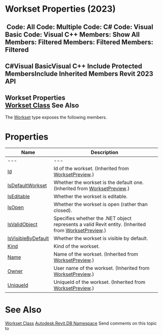 # Workset Properties (2023)

﻿
 Code: All Code: Multiple Code: C# Code: Visual Basic Code: Visual C++  Members: Show All Members: Filtered Members: Filtered Members: Filtered   
---  
C#Visual BasicVisual C++
Include Protected MembersInclude Inherited Members
Revit 2023 API  
---  
Workset Properties  
[Workset Class](aa8f7f05-16c7-2fbf-5004-d819a1fd0b6d.md "Workset Class") See Also  
---  
The [Workset](aa8f7f05-16c7-2fbf-5004-d819a1fd0b6d.md "Workset Class") type exposes the following members.
# Properties
| Name | Description |
| --- | --- |
| --- | --- | --- |
| [Id](a0bd368d-c9ca-017f-63b1-0a811ed4598f.md "Id Property") | Id of the workset.  (Inherited from [WorksetPreview](5091902c-a286-eb9e-d65b-3d421d741c69.md "WorksetPreview Class").) |
| [IsDefaultWorkset](a3359438-79eb-8930-8160-c68f23f5334f.md "IsDefaultWorkset Property") | Whether the workset is the default one.  (Inherited from [WorksetPreview](5091902c-a286-eb9e-d65b-3d421d741c69.md "WorksetPreview Class").) |
| [IsEditable](da8e1fb4-b396-b9f1-1e9b-8aeef031360d.md "IsEditable Property") | Whether the workset is editable. |
| [IsOpen](62545a89-c7cd-e8b4-2282-ba4a4c909ff0.md "IsOpen Property") | Whether the workset is open (rather than closed). |
| [IsValidObject](6cab1bbf-1f6a-775b-74aa-2bdaa2bd9b9c.md "IsValidObject Property") | Specifies whether the .NET object represents a valid Revit entity.  (Inherited from [WorksetPreview](5091902c-a286-eb9e-d65b-3d421d741c69.md "WorksetPreview Class").) |
| [IsVisibleByDefault](1b8afc56-1985-8459-0626-3fa73114c4c3.md "IsVisibleByDefault Property") | Whether the workset is visible by default. |
| [Kind](958a5f2f-6542-7c9d-da82-a792d1fe7c09.md "Kind Property") | Kind of the workset. |
| [Name](d500b987-3c31-be31-9a3b-51dbad59bb7b.md "Name Property") | Name of the workset.  (Inherited from [WorksetPreview](5091902c-a286-eb9e-d65b-3d421d741c69.md "WorksetPreview Class").) |
| [Owner](a19a1f45-8fca-8cfc-d4d0-4c4e6baf2564.md "Owner Property") | User name of the workset.  (Inherited from [WorksetPreview](5091902c-a286-eb9e-d65b-3d421d741c69.md "WorksetPreview Class").) |
| [UniqueId](cb675b18-6617-7604-40c9-431a7563d484.md "UniqueId Property") | UniqueId of the workset.  (Inherited from [WorksetPreview](5091902c-a286-eb9e-d65b-3d421d741c69.md "WorksetPreview Class").) |

# See Also
[Workset Class](aa8f7f05-16c7-2fbf-5004-d819a1fd0b6d.md "Workset Class")
[Autodesk.Revit.DB Namespace](87546ba7-461b-c646-cbb1-2cb8f5bff8b2.md "Autodesk.Revit.DB Namespace")
Send comments on this topic to 